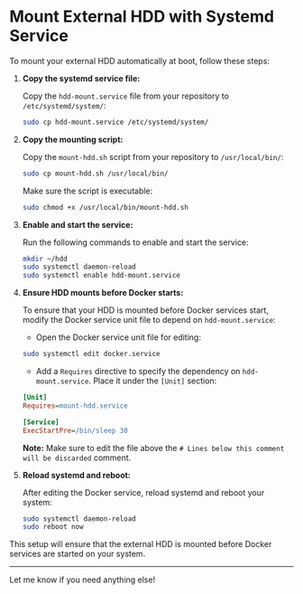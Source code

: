 # Mount External HDD with Systemd Service

To mount your external HDD automatically at boot, follow these steps:

1. **Copy the systemd service file:**

   Copy the `hdd-mount.service` file from your repository to `/etc/systemd/system/`:

   ```zsh
   sudo cp hdd-mount.service /etc/systemd/system/
   ```

2. **Copy the mounting script:**

   Copy the `mount-hdd.sh` script from your repository to `/usr/local/bin/`:

   ```zsh
   sudo cp mount-hdd.sh /usr/local/bin/
   ```

   Make sure the script is executable:

   ```zsh
   sudo chmod +x /usr/local/bin/mount-hdd.sh
   ```

3. **Enable and start the service:**

   Run the following commands to enable and start the service:

   ```zsh
   mkdir ~/hdd
   sudo systemctl daemon-reload
   sudo systemctl enable hdd-mount.service
   ```

4. **Ensure HDD mounts before Docker starts:**

   To ensure that your HDD is mounted before Docker services start, modify the Docker service unit file to depend on `hdd-mount.service`:

   - Open the Docker service unit file for editing:

   ```zsh
   sudo systemctl edit docker.service
   ```

   - Add a `Requires` directive to specify the dependency on `hdd-mount.service`. Place it under the `[Unit]` section:
   
   ```ini
   [Unit]
   Requires=mount-hdd.service

   [Service]
   ExecStartPre=/bin/sleep 30
   ```

   **Note:** Make sure to edit the file above the `# Lines below this comment will be discarded` comment.

5. **Reload systemd and reboot:**

   After editing the Docker service, reload systemd and reboot your system:

   ```zsh
   sudo systemctl daemon-reload
   sudo reboot now
   ```

This setup will ensure that the external HDD is mounted before Docker services are started on your system.

--- 

Let me know if you need anything else!
